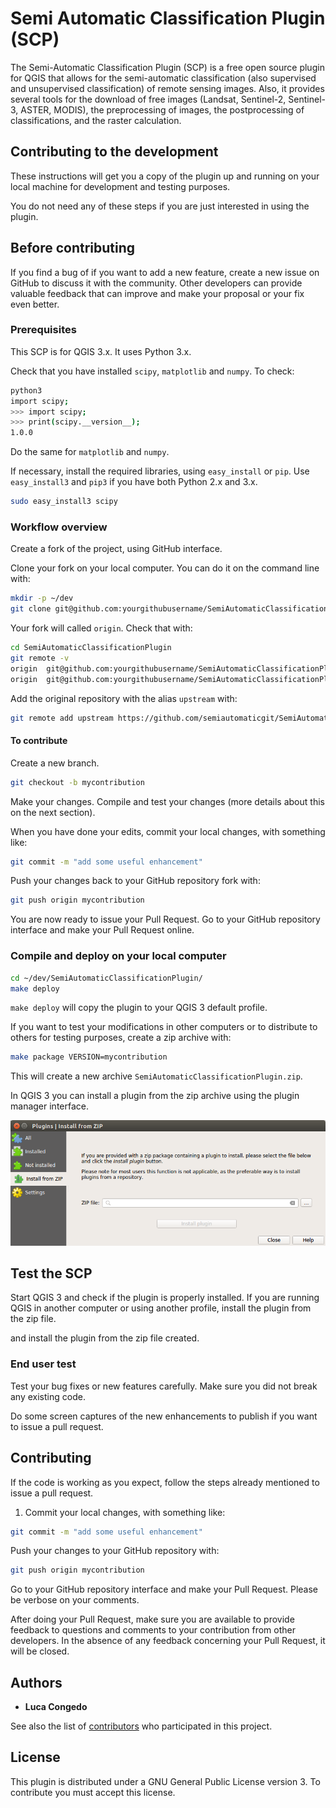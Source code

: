 # Semi Automatic Classification Plugin (SCP)

The Semi-Automatic Classification Plugin (SCP) is a free open source plugin for QGIS that allows for the semi-automatic classification (also supervised and unsupervised classification) of remote sensing images. Also, it provides several tools for the download of free images (Landsat, Sentinel-2, Sentinel-3, ASTER, MODIS), the preprocessing of images, the postprocessing of classifications, and the raster calculation.

## Contributing to the development

These instructions will get you a copy of the plugin up and running on your local machine for development and testing purposes.

You do not need any of these steps if you are just interested in using the plugin. 

## Before contributing

If you find a bug of if you want to add a new feature, create a new issue on GitHub to discuss it with the community. Other developers can provide valuable feedback that can improve and make your proposal or your fix even better. 

### Prerequisites

This SCP is for QGIS 3.x. It uses Python 3.x.

Check that you have installed `scipy`, `matplotlib` and `numpy`. To check:

```bash
python3
import scipy;
>>> import scipy;
>>> print(scipy.__version__);
1.0.0
```
Do the same for `matplotlib` and `numpy`.

If necessary, install the required libraries, using `easy_install` or `pip`.
Use `easy_install3` and `pip3` if you have both Python 2.x and 3.x.

```bash
sudo easy_install3 scipy
```

### Workflow overview

Create a fork of the project, using GitHub interface.

Clone your fork on your local computer. You can do it on the command line with:

```bash
mkdir -p ~/dev
git clone git@github.com:yourgithubusername/SemiAutomaticClassificationPlugin.git
```
Your fork will called `origin`. Check that with: 

```bash
cd SemiAutomaticClassificationPlugin
git remote -v
origin	git@github.com:yourgithubusername/SemiAutomaticClassificationPlugin.git (fetch)
origin	git@github.com:yourgithubusername/SemiAutomaticClassificationPlugin.git (push)
```
Add the original repository with the alias `upstream` with:

```bash
git remote add upstream https://github.com/semiautomaticgit/SemiAutomaticClassificationPlugin
```
#### To contribute

Create a new branch. 
```bash
git checkout -b mycontribution
```

Make your changes. Compile and test your changes (more details about this on the next section).

When you have done your edits, commit your local changes, with something like:

```bash
git commit -m "add some useful enhancement"
```
Push your changes back to your GitHub repository fork with:

```bash
git push origin mycontribution
```
You are now ready to issue your Pull Request. Go to your GitHub repository interface and make your Pull Request online.

### Compile and deploy on your local computer 

```bash
cd ~/dev/SemiAutomaticClassificationPlugin/
make deploy
```
`make deploy` will copy the plugin to your QGIS 3 default profile.

If you want to test your modifications in other computers or to distribute to others for testing purposes, create a zip archive with:

```bash
make package VERSION=mycontribution
```

This will create a new archive `SemiAutomaticClassificationPlugin.zip`.

In QGIS 3 you can install a plugin from the zip archive using the plugin manager interface.

![Install SCP from zip archive](docs/install%20SCP%20from%20zip%20archive.png)

## Test the SCP

Start QGIS 3 and check if the plugin is properly installed. If you are running QGIS in another computer or using another profile, install the plugin from the zip file.

and install the plugin from the zip file created.

### End user test

Test your bug fixes or new features carefully. Make sure you did not break any existing code.

Do some screen captures of the new enhancements to publish if you want to issue a pull request.

## Contributing

If the code is working as you expect, follow the steps already mentioned to issue a pull request.

1. Commit your local changes, with something like:

```bash
git commit -m "add some useful enhancement"
```
Push your changes to your GitHub repository with:

```bash
git push origin mycontribution
```
Go to your GitHub repository interface and make your Pull Request. Please be verbose on your comments.

After doing your Pull Request, make sure you are available to provide feedback to questions and comments to your contribution from other developers. In the absence of any feedback concerning your Pull Request, it will be closed. 

## Authors

* **Luca Congedo** 

See also the list of [contributors](https://github.com/semiautomaticgit/SemiAutomaticClassificationPlugin/graphs/contributors) who participated in this project.

## License

This plugin is distributed under a GNU General Public License version 3. To contribute you must accept this license.
